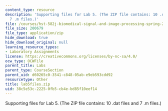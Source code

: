 ```yaml
---
content_type: resource
description: 'Supporting files for Lab 5. (The ZIP file contains: 10 .dat files and
  7 .m files.)'
file: /courses/hst-582j-biomedical-signal-and-image-processing-spring-2007/38c5e53c22250fb5cb4ebd85f10eef14_lab5files.zip
file_size: 200679
file_type: application/zip
hide_download: true
hide_download_original: null
learning_resource_types:
- Laboratory Assignments
license: https://creativecommons.org/licenses/by-nc-sa/4.0/
ocw_type: OCWFile
parent_title: Labs
parent_type: CourseSection
parent_uid: d60265c0-3541-c848-05ab-e9eb593cdd92
resourcetype: Other
title: lab5files.zip
uid: 38c5e53c-2225-0fb5-cb4e-bd85f10eef14
---
```

Supporting files for Lab 5. (The ZIP file contains: 10 .dat files and 7 .m files.)